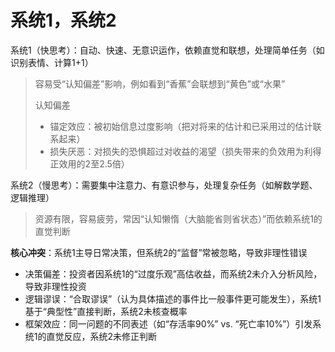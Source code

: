 # 系统1，系统2

系统1（快思考）：自动、快速、无意识运作，依赖直觉和联想，处理简单任务（如识别表情、计算1+1）

> 容易受“认知偏差”影响，例如看到“香蕉”会联想到“黄色”或“水果”
>
>
>
> 认知偏差
>
> * 锚定效应：被初始信息过度影响（把对将来的估计和已采用过的估计联系起来）
> * 损失厌恶：对损失的恐惧超过对收益的渴望（损失带来的负效用为利得正效用的2至2.5倍）

系统2（慢思考）：需要集中注意力、有意识参与，处理复杂任务（如解数学题、逻辑推理）

> 资源有限，容易疲劳，常因“认知懒惰（大脑能省则省状态）”而依赖系统1的直觉判断

**核心冲突**‌：系统1主导日常决策，但系统2的“监督”常被忽略，导致非理性错误

* 决策偏差：投资者因系统1的“过度乐观”高估收益，而系统2未介入分析风险，导致非理性投资
* 逻辑谬误‌：“合取谬误”（认为具体描述的事件比一般事件更可能发生），系统1基于“典型性”直接判断，系统2未核查概率
* ‌框架效应‌：同一问题的不同表述（如“存活率90%” vs. “死亡率10%”）引发系统1的直觉反应，系统2未修正判断
